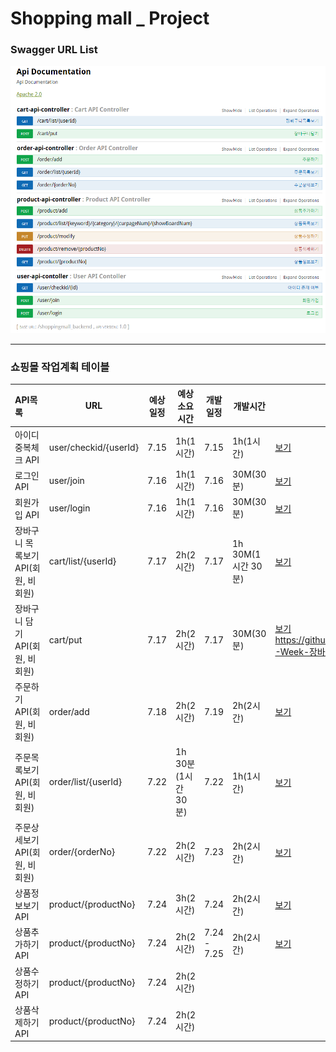 # Shopping mall _ Project



### Swagger URL List

![swagger_url_list.PNG](https://github.com/Yujaehyeong/shoppingmall_1/blob/master/3week/swagger_url_list.PNG?raw=true)



------



### 쇼핑몰 작업계획 테이블

| API목록                             | URL                   | 예상일정 | 예상소요시간        | 개발일정    | 개발시간           | 작업결과서                                                   |
| :---------------------------------- | --------------------- | -------- | ------------------- | ----------- | ------------------ | ------------------------------------------------------------ |
| 아이디 중복체크 API                 | user/checkid/{userId} | 7.15     | 1h(1시간)           | 7.15        | 1h(1시간)          | [보기](https://github.com/Yujaehyeong/shoppingmall_1/wiki/3-Week-%ED%9A%8C%EC%9B%90)  |
| 로그인 API                          | user/join             | 7.16     | 1h(1시간)           | 7.16        | 30M(30분)          | [보기](https://github.com/Yujaehyeong/shoppingmall_1/wiki/3-Week-%ED%9A%8C%EC%9B%90)  |
| 회원가입 API                        | user/login            | 7.16     | 1h(1시간)           | 7.16        | 30M(30분)          | [보기](https://github.com/Yujaehyeong/shoppingmall_1/wiki/3-Week-%ED%9A%8C%EC%9B%90)  |
| 장바구니 목록보기 API(회원, 비회원) | cart/list/{userId}    | 7.17     | 2h(2시간)           | 7.17        | 1h 30M(1시간 30분) | [보기](https://github.com/Yujaehyeong/shoppingmall_1/wiki/3-Week-%EC%9E%A5%EB%B0%94%EA%B5%AC%EB%8B%88)|
| 장바구니 담기 API(회원, 비회원)     | cart/put              | 7.17     | 2h(2시간)           | 7.17        | 30M(30분)          |[보기](https://github.com/Yujaehyeong/shoppingmall_1/wiki/3-Week-%EC%9E%A5%EB%B0%94%EA%B5%AC%EB%8B%88)https://github.com/Yujaehyeong/shoppingmall_1/wiki/3-Week-장바구니) |
| 주문하기 API(회원, 비회원)          | order/add             | 7.18     | 2h(2시간)           | 7.19        | 2h(2시간)          | [보기](https://github.com/Yujaehyeong/shoppingmall_1/wiki/3-Week-%EC%A3%BC%EB%AC%B8) |
| 주문목록보기 API(회원, 비회원)      | order/list/{userId}   | 7.22     | 1h 30분(1시간 30분) | 7.22        | 1h(1시간)          | [보기](https://github.com/Yujaehyeong/shoppingmall_1/wiki/3-Week-%EC%A3%BC%EB%AC%B8)|
| 주문상세보기 API(회원, 비회원)      | order/{orderNo}       | 7.22     | 2h(2시간)           | 7.23        | 2h(2시간)          | [보기](https://github.com/Yujaehyeong/shoppingmall_1/wiki/3-Week-%EC%A3%BC%EB%AC%B8) |
| 상품정보보기 API                    | product/{productNo}   | 7.24     | 3h(2시간)           | 7.24        | 2h(2시간)          |                [보기](https://github.com/Yujaehyeong/shoppingmall_1/wiki/4-Week-%EC%83%81%ED%92%88%EA%B4%80%EB%A6%AC)                                           |
| 상품추가하기API                     | product/{productNo}   | 7.24     | 2h(2시간)           | 7.24 - 7.25 | 2h(2시간)          |                                          [보기](https://github.com/Yujaehyeong/shoppingmall_1/wiki/4-Week-%EC%83%81%ED%92%88%EA%B4%80%EB%A6%AC)                   |
| 상품수정하기API                     | product/{productNo}   | 7.24     | 2h(2시간)           |             |                    |                                                              |
| 상품삭제하기API                     | product/{productNo}   | 7.24     | 2h(2시간)           |             |                    |                                                              |

